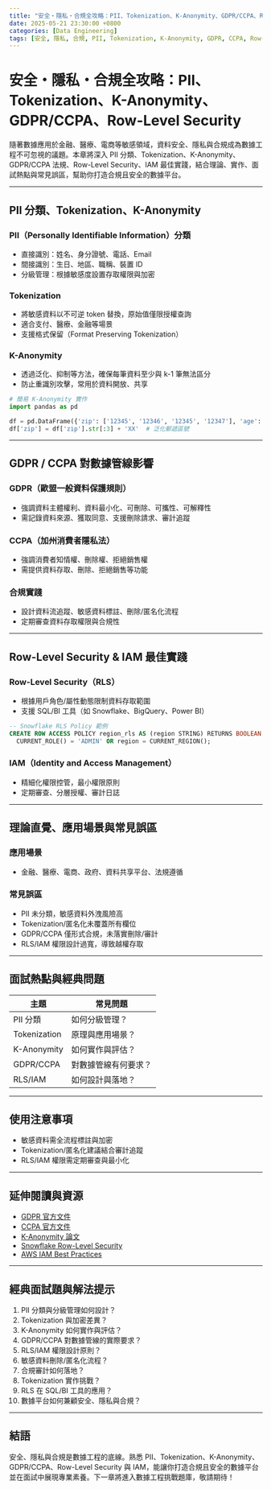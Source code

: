 ```yaml
---
title: "安全・隱私・合規全攻略：PII、Tokenization、K-Anonymity、GDPR/CCPA、Row-Level Security"
date: 2025-05-21 23:30:00 +0800
categories: [Data Engineering]
tags: [安全, 隱私, 合規, PII, Tokenization, K-Anonymity, GDPR, CCPA, Row-Level Security, IAM]
---
```


# 安全・隱私・合規全攻略：PII、Tokenization、K-Anonymity、GDPR/CCPA、Row-Level Security

隨著數據應用於金融、醫療、電商等敏感領域，資料安全、隱私與合規成為數據工程不可忽視的議題。本章將深入 PII 分類、Tokenization、K-Anonymity、GDPR/CCPA 法規、Row-Level Security、IAM 最佳實踐，結合理論、實作、面試熱點與常見誤區，幫助你打造合規且安全的數據平台。

---

## PII 分類、Tokenization、K-Anonymity

### PII（Personally Identifiable Information）分類

- 直接識別：姓名、身分證號、電話、Email
- 間接識別：生日、地區、職稱、裝置 ID
- 分級管理：根據敏感度設置存取權限與加密

### Tokenization

- 將敏感資料以不可逆 token 替換，原始值僅限授權查詢
- 適合支付、醫療、金融等場景
- 支援格式保留（Format Preserving Tokenization）

### K-Anonymity

- 透過泛化、抑制等方法，確保每筆資料至少與 k-1 筆無法區分
- 防止重識別攻擊，常用於資料開放、共享

```python
# 簡易 K-Anonymity 實作
import pandas as pd

df = pd.DataFrame({'zip': ['12345', '12346', '12345', '12347'], 'age': [34, 35, 34, 36]})
df['zip'] = df['zip'].str[:3] + 'XX'  # 泛化郵遞區號
```

---

## GDPR / CCPA 對數據管線影響

### GDPR（歐盟一般資料保護規則）

- 強調資料主體權利、資料最小化、可刪除、可攜性、可解釋性
- 需記錄資料來源、獲取同意、支援刪除請求、審計追蹤

### CCPA（加州消費者隱私法）

- 強調消費者知情權、刪除權、拒絕銷售權
- 需提供資料存取、刪除、拒絕銷售等功能

### 合規實踐

- 設計資料流追蹤、敏感資料標註、刪除/匿名化流程
- 定期審查資料存取權限與合規性

---

## Row-Level Security & IAM 最佳實踐

### Row-Level Security（RLS）

- 根據用戶角色/屬性動態限制資料存取範圍
- 支援 SQL/BI 工具（如 Snowflake、BigQuery、Power BI）

```sql
-- Snowflake RLS Policy 範例
CREATE ROW ACCESS POLICY region_rls AS (region STRING) RETURNS BOOLEAN ->
  CURRENT_ROLE() = 'ADMIN' OR region = CURRENT_REGION();
```

### IAM（Identity and Access Management）

- 精細化權限控管，最小權限原則
- 定期審查、分層授權、審計日誌

---

## 理論直覺、應用場景與常見誤區

### 應用場景

- 金融、醫療、電商、政府、資料共享平台、法規遵循

### 常見誤區

- PII 未分類，敏感資料外洩風險高
- Tokenization/匿名化未覆蓋所有欄位
- GDPR/CCPA 僅形式合規，未落實刪除/審計
- RLS/IAM 權限設計過寬，導致越權存取

---

## 面試熱點與經典問題

| 主題         | 常見問題             |
| ------------ | -------------------- |
| PII 分類     | 如何分級管理？       |
| Tokenization | 原理與應用場景？     |
| K-Anonymity  | 如何實作與評估？     |
| GDPR/CCPA    | 對數據管線有何要求？ |
| RLS/IAM      | 如何設計與落地？     |

---

## 使用注意事項

* 敏感資料需全流程標註與加密
* Tokenization/匿名化建議結合審計追蹤
* RLS/IAM 權限需定期審查與最小化

---

## 延伸閱讀與資源

* [GDPR 官方文件](https://gdpr-info.eu/)
* [CCPA 官方文件](https://oag.ca.gov/privacy/ccpa)
* [K-Anonymity 論文](https://dataprivacylab.org/dataprivacy/projects/kanonymity/)
* [Snowflake Row-Level Security](https://docs.snowflake.com/en/user-guide/security-row-access-policies)
* [AWS IAM Best Practices](https://docs.aws.amazon.com/IAM/latest/UserGuide/best-practices.html)

---

## 經典面試題與解法提示

1. PII 分類與分級管理如何設計？
2. Tokenization 與加密差異？
3. K-Anonymity 如何實作與評估？
4. GDPR/CCPA 對數據管線的實際要求？
5. RLS/IAM 權限設計原則？
6. 敏感資料刪除/匿名化流程？
7. 合規審計如何落地？
8. Tokenization 實作挑戰？
9. RLS 在 SQL/BI 工具的應用？
10. 數據平台如何兼顧安全、隱私與合規？

---

## 結語

安全、隱私與合規是數據工程的底線。熟悉 PII、Tokenization、K-Anonymity、GDPR/CCPA、Row-Level Security 與 IAM，能讓你打造合規且安全的數據平台並在面試中展現專業素養。下一章將進入數據工程挑戰題庫，敬請期待！
